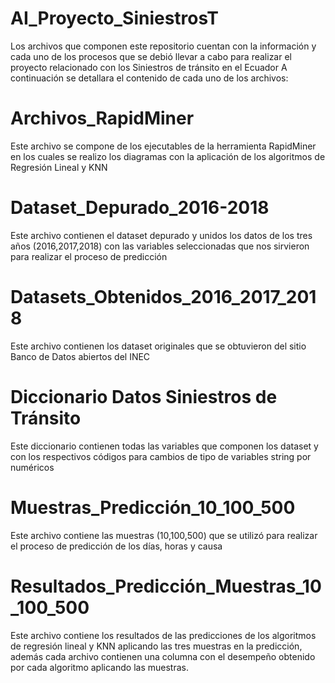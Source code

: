 # AI_Proyecto_SiniestrosT
Los archivos que componen este repositorio cuentan con la información y cada uno de los procesos que se debió llevar a cabo para realizar el proyecto relacionado con los Siniestros de tránsito en el Ecuador
A continuación se detallara el contenido de cada uno de los archivos:
# Archivos_RapidMiner
Este archivo se compone de los ejecutables de la herramienta RapidMiner en los cuales se realizo los diagramas con la aplicación de los algoritmos de Regresión Lineal y KNN
# Dataset_Depurado_2016-2018
Este archivo contienen el dataset depurado y unidos los datos de los tres años (2016,2017,2018) con las variables seleccionadas que nos sirvieron para realizar el proceso de predicción
# Datasets_Obtenidos_2016_2017_2018
Este archivo contienen los dataset originales que se obtuvieron del sitio Banco de Datos abiertos del INEC
# Diccionario Datos Siniestros de Tránsito
Este diccionario contienen todas las variables que componen los dataset y con los respectivos códigos para cambios de tipo de variables string por numéricos
# Muestras_Predicción_10_100_500
Este archivo contiene las muestras (10,100,500) que se utilizó para realizar el proceso de predicción de los días, horas y causa
# Resultados_Predicción_Muestras_10_100_500
Este archivo contiene los resultados de las predicciones de los algoritmos de regresión lineal y KNN aplicando las tres muestras en la predicción, además cada archivo contienen una columna con el desempeño obtenido por cada algoritmo aplicando las muestras.
